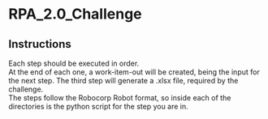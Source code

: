 # RPA_2.0_Challenge
## Instructions
Each step should be executed in order.<br>
At the end of each one, a work-item-out will be created, being the input for the next step. The third step will generate a .xlsx file, required by the challenge.<br>
The steps follow the Robocorp Robot format, so inside each of the directories is the python script for the step you are in. <br>
